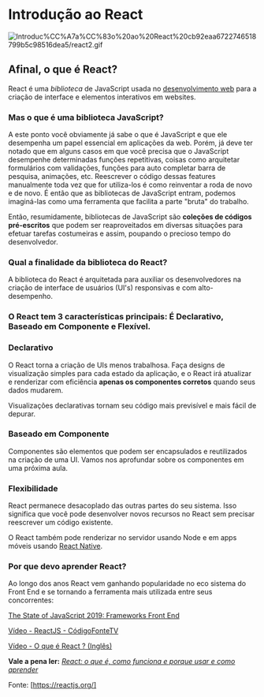 # Introdução ao React

![Introduc%CC%A7a%CC%83o%20ao%20React%20cb92eaa6722746518799b5c98516dea5/react2.gif](Introduc%CC%A7a%CC%83o%20ao%20React%20cb92eaa6722746518799b5c98516dea5/react2.gif)

## Afinal, o que é React?

React é uma *biblioteca* de JavaScript usada no [desenvolvimento web](https://kenzie.com.br/blog/desenvolvimento-web/) para a criação de interface e elementos interativos em websites.

### Mas o que é uma biblioteca JavaScript?

A este ponto você obviamente já sabe o que é JavaScript e que ele desempenha um papel essencial em aplicações da web. Porém, já deve ter notado que em alguns casos em que você precisa que o JavaScript desempenhe determinadas funções repetitivas, coisas como arquitetar formulários com validações, funções para auto completar barra de pesquisa, animações, etc. Reescrever o código dessas features manualmente toda vez que for utiliza-los é como reinventar a roda de novo e de novo. É então que as bibliotecas de JavaScript entram, podemos imaginá-las como uma ferramenta que facilita a parte "bruta" do trabalho.

Então, resumidamente, bibliotecas de JavaScript são **coleções de códigos pré-escritos** que podem ser reaproveitados em diversas situações para efetuar tarefas costumeiras e assim, poupando o precioso tempo do desenvolvedor.

### Qual a finalidade da biblioteca do React?

A biblioteca do React é arquitetada para auxiliar os desenvolvedores na criação de interface de usuários (UI's) responsivas e com alto-desempenho.

### O React tem 3 características principais: É Declarativo, Baseado em Componente e Flexível.

### Declarativo

O React torna a criação de UIs menos trabalhosa. Faça designs de visualização simples para cada estado da aplicação, e o React irá atualizar e renderizar com eficiência **apenas os componentes corretos** quando seus dados mudarem.

Visualizações declarativas tornam seu código mais previsível e mais fácil de depurar.

### Baseado em Componente

Componentes são elementos que podem ser encapsulados e reutilizados na criação de uma UI. Vamos nos aprofundar sobre os componentes em uma próxima aula.

### Flexibilidade

React permanece desacoplado das outras partes do seu sistema. Isso significa que você pode desenvolver novos recursos no React sem precisar reescrever um código existente.

O React também pode renderizar no servidor usando Node e em apps móveis usando [React Native](https://facebook.github.io/react-native/).

### Por que devo aprender React?

Ao longo dos anos React vem ganhando popularidade no eco sistema do Front End e se tornando a ferramenta mais utilizada entre seus concorrentes:

[The State of JavaScript 2019: Frameworks Front End](https://2019.stateofjs.com/pt/front-end-frameworks/)

[Vídeo - ReactJS - CódigoFonteTV](https://www.youtube.com/watch?v=NhUr8cwDiiM)

[Vídeo -  O que é React ? (Inglês)](https://www.youtube.com/watch?v=N3AkSS5hXMA&feature=youtu.be&ab_channel=ProgrammingwithMosh)

**Vale a pena ler:**
*[React: o que é, como funciona e porque usar e como aprender](https://kenzie.com.br/blog/react/)*

Fonte: [https://reactjs.org/]
